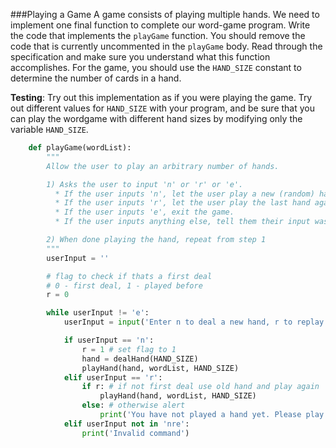 ###Playing a Game
A game consists of playing multiple hands. We need to implement one final function to complete our word-game program. Write the code that implements the `playGame` function. You should remove the code that is currently uncommented in the `playGame` body. Read through the specification and make sure you understand what this function accomplishes. For the game, you should use the `HAND_SIZE` constant to determine the number of cards in a hand.

**Testing**: Try out this implementation as if you were playing the game. Try out different values for `HAND_SIZE` with your program, and be sure that you can play the wordgame with different hand sizes by modifying only the variable `HAND_SIZE`.
```python
    def playGame(wordList):
        """
        Allow the user to play an arbitrary number of hands.

        1) Asks the user to input 'n' or 'r' or 'e'.
          * If the user inputs 'n', let the user play a new (random) hand.
          * If the user inputs 'r', let the user play the last hand again.
          * If the user inputs 'e', exit the game.
          * If the user inputs anything else, tell them their input was invalid.

        2) When done playing the hand, repeat from step 1
        """
        userInput = ''

        # flag to check if thats a first deal
        # 0 - first deal, 1 - played before
        r = 0

        while userInput != 'e':
            userInput = input('Enter n to deal a new hand, r to replay last hand, or e to end game: ')

            if userInput == 'n':
                r = 1 # set flag to 1
                hand = dealHand(HAND_SIZE)
                playHand(hand, wordList, HAND_SIZE)
            elif userInput == 'r':
                if r: # if not first deal use old hand and play again
                    playHand(hand, wordList, HAND_SIZE)
                else: # otherwise alert
                    print('You have not played a hand yet. Please play a new hand first!')
            elif userInput not in 'nre':
                print('Invalid command')
```
